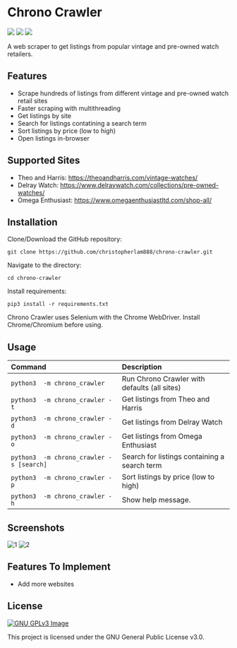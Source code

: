 # Chrono Crawler

<p align="left">
<img src="https://img.shields.io/github/languages/top/christopherlam888/chrono-crawler.svg" >
<a href="https://github.com/psf/black"><img src="https://img.shields.io/badge/code%20style-black-000000.svg"></a>
<a href="https://www.gnu.org/licenses/gpl-3.0" alt="License: GPLv3"><img src="https://img.shields.io/badge/License-GPL%20v3-blue.svg"></a>
</p>

A web scraper to get listings from popular vintage and pre-owned watch retailers.

## Features

- Scrape hundreds of listings from different vintage and pre-owned watch retail sites
- Faster scraping with multithreading
- Get listings by site
- Search for listings contatining a search term
- Sort listings by price (low to high)
- Open listings in-browser

## Supported Sites

- Theo and Harris: <https://theoandharris.com/vintage-watches/>
- Delray Watch: <https://www.delraywatch.com/collections/pre-owned-watches/>
- Omega Enthusiast: <https://www.omegaenthusiastltd.com/shop-all/>

## Installation

Clone/Download the GitHub repository:

```git clone https://github.com/christopherlam888/chrono-crawler.git```

Navigate to the directory:

```cd chrono-crawler```

Install requirements:

```pip3 install -r requirements.txt```

Chrono Crawler uses Selenium with the Chrome WebDriver. Install Chrome/Chromium before using.

## Usage

| **Command**                                   | **Description**                                                |
| :-------------------------------------------- | :------------------------------------------------------------- |
| `python3  -m chrono_crawler`                  | Run Chrono Crawler with defaults (all sites)                   |
| `python3  -m chrono_crawler -t`               | Get listings from Theo and Harris                              |
| `python3  -m chrono_crawler -d`               | Get listings from Delray Watch                                 |
| `python3  -m chrono_crawler -o`               | Get listings from Omega Enthusiast                             |
| `python3  -m chrono_crawler -s [search]`      | Search for listings containing a search term                   |
| `python3  -m chrono_crawler -p`               | Sort listings by price (low to high)                           |
| `python3  -m chrono_crawler -h`               | Show help message.                                             |

## Screenshots

![1](https://user-images.githubusercontent.com/85356197/218775400-4f1a8065-8cbd-43b2-be1e-ca132a31a02b.png)
![2](https://user-images.githubusercontent.com/85356197/218775410-039febd4-a1bd-49bb-a9b8-7e5a260d2a44.png)

## Features To Implement

- Add more websites

## License
[![GNU GPLv3 Image](https://www.gnu.org/graphics/gplv3-127x51.png)](https://www.gnu.org/licenses/gpl-3.0.en.html)  

This project is licensed under the GNU General Public License v3.0.
